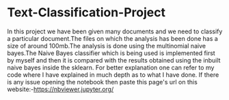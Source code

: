 # Text-Classification-Project
In this project we have been given many documents and we need to classify a particular document.The files on which the analysis has been done has a size of around 100mb.The analysis is done using the multinomial naive bayes.The  Naive Bayes classifier which is being used is implemented first by myself and then it is compared with  the results obtained using the inbuilt naive bayes inside the sklearn.
For better explanation one can refer to my code where I have explained in much depth as to what I have done.
If there is any issue opening the notebook then paste this page's url on this website:-https://nbviewer.jupyter.org/
